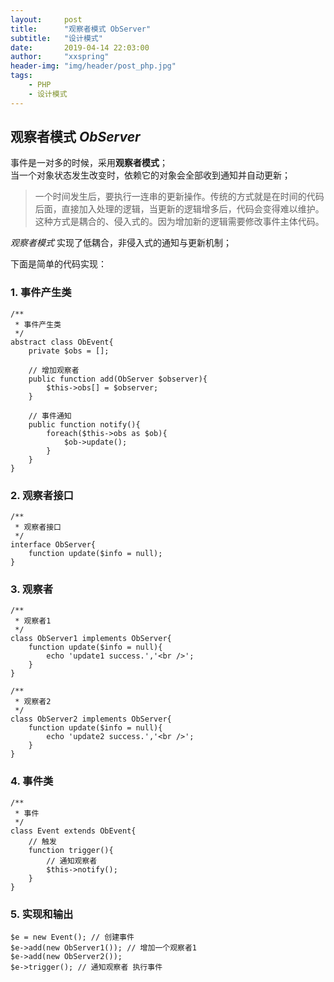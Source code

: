 ```yaml
---
layout:     post
title:      "观察者模式 ObServer"
subtitle:   "设计模式"
date:       2019-04-14 22:03:00
author:     "xxspring"
header-img: "img/header/post_php.jpg"
tags:
    - PHP
    - 设计模式
---
```



## 观察者模式 *ObServer*

事件是一对多的时候，采用**观察者模式**；  
当一个对象状态发生改变时，依赖它的对象会全部收到通知并自动更新；  

> 一个时间发生后，要执行一连串的更新操作。传统的方式就是在时间的代码后面，直接加入处理的逻辑，当更新的逻辑增多后，代码会变得难以维护。这种方式是耦合的、侵入式的。因为增加新的逻辑需要修改事件主体代码。  

*观察者模式* 实现了低耦合，非侵入式的通知与更新机制；

下面是简单的代码实现：

### 1. 事件产生类

```
/**
 * 事件产生类
 */
abstract class ObEvent{
    private $obs = [];

    // 增加观察者
    public function add(ObServer $observer){
        $this->obs[] = $observer;
    }

    // 事件通知
    public function notify(){
        foreach($this->obs as $ob){
            $ob->update();
        }
    }
}
```

### 2. 观察者接口

```
/**
 * 观察者接口
 */
interface ObServer{
    function update($info = null);
}
```

### 3. 观察者

```
/**
 * 观察者1
 */
class ObServer1 implements ObServer{
    function update($info = null){
        echo 'update1 success.','<br />';
    }
}

/**
 * 观察者2
 */
class ObServer2 implements ObServer{
    function update($info = null){
        echo 'update2 success.','<br />';
    }
}
```

### 4. 事件类

```
/**
 * 事件
 */
class Event extends ObEvent{
    // 触发
    function trigger(){
        // 通知观察者
        $this->notify();
    }
}
```

### 5. 实现和输出

```
$e = new Event(); // 创建事件
$e->add(new ObServer1()); // 增加一个观察者1
$e->add(new ObServer2());
$e->trigger(); // 通知观察者 执行事件
```

